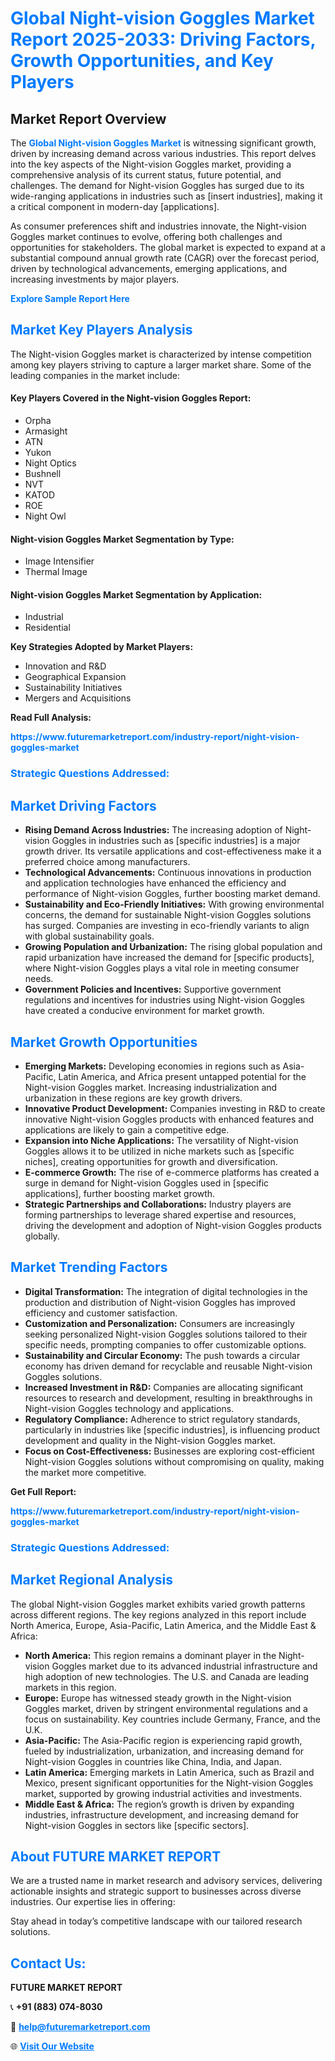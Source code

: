 <h1 style="color: #007BFF;">Global Night-vision Goggles Market Report 2025-2033: Driving Factors, Growth Opportunities, and Key Players</h1>

<section id="overview">
<h2>Market Report Overview</h2>
<p>The <a href="https://www.futuremarketreport.com/industry-report/night-vision-goggles-market" style="color: #007BFF; text-decoration: none;"><strong>Global Night-vision Goggles Market</strong></a> is witnessing significant growth, driven by increasing demand across various industries. This report delves into the key aspects of the Night-vision Goggles market, providing a comprehensive analysis of its current status, future potential, and challenges. The demand for Night-vision Goggles has surged due to its wide-ranging applications in industries such as [insert industries], making it a critical component in modern-day [applications].</p>
<p>As consumer preferences shift and industries innovate, the Night-vision Goggles market continues to evolve, offering both challenges and opportunities for stakeholders. The global market is expected to expand at a substantial compound annual growth rate (CAGR) over the forecast period, driven by technological advancements, emerging applications, and increasing investments by major players.</p>
</section>

<section id="overview">
<p><a href="https://www.futuremarketreport.com/request-sample/reportId=50368" style="color: #007BFF; text-decoration: none;"><strong>Explore Sample Report Here</strong></a></p>
</section>

<section id="key-players">
<h2 style="color: #007BFF;">Market Key Players Analysis</h2>
<p>The Night-vision Goggles market is characterized by intense competition among key players striving to capture a larger market share. Some of the leading companies in the market include:</p>
<h4>Key Players Covered in the Night-vision Goggles Report:</h4>
<ul><li>Orpha</li><li>Armasight</li><li>ATN</li><li>Yukon</li><li>Night Optics</li><li>Bushnell</li><li>NVT</li><li>KATOD</li><li>ROE</li><li>Night Owl</li></ul>
<h4>Night-vision Goggles Market Segmentation by Type:</h4>
<ul><li>Image Intensifier</li><li>Thermal Image</li></ul>

<h4>Night-vision Goggles Market Segmentation by Application:</h4>
<ul><li>Industrial</li><li>Residential</li></ul>
<p><strong>Key Strategies Adopted by Market Players:</strong></p>
<ul>
<li>Innovation and R&D</li>
<li>Geographical Expansion</li>
<li>Sustainability Initiatives</li>
<li>Mergers and Acquisitions</li>
</ul>
</section>

<section>
<p><strong>Read Full Analysis: </strong></p><a href="https://www.futuremarketreport.com/industry-report/night-vision-goggles-market" style="color: #007BFF; text-decoration: none;"><strong>https://www.futuremarketreport.com/industry-report/night-vision-goggles-market</strong></a>
<h3 style="color: #007BFF;">Strategic Questions Addressed:</h3>
</section>

<section id="driving-factors">
<h2 style="color: #007BFF;">Market Driving Factors</h2>
<ul>
<li><strong>Rising Demand Across Industries:</strong> The increasing adoption of Night-vision Goggles in industries such as [specific industries] is a major growth driver. Its versatile applications and cost-effectiveness make it a preferred choice among manufacturers.</li>
<li><strong>Technological Advancements:</strong> Continuous innovations in production and application technologies have enhanced the efficiency and performance of Night-vision Goggles, further boosting market demand.</li>
<li><strong>Sustainability and Eco-Friendly Initiatives:</strong> With growing environmental concerns, the demand for sustainable Night-vision Goggles solutions has surged. Companies are investing in eco-friendly variants to align with global sustainability goals.</li>
<li><strong>Growing Population and Urbanization:</strong> The rising global population and rapid urbanization have increased the demand for [specific products], where Night-vision Goggles plays a vital role in meeting consumer needs.</li>
<li><strong>Government Policies and Incentives:</strong> Supportive government regulations and incentives for industries using Night-vision Goggles have created a conducive environment for market growth.</li>
</ul>
</section>

<section id="growth-opportunities">
<h2 style="color: #007BFF;">Market Growth Opportunities</h2>
<ul>
<li><strong>Emerging Markets:</strong> Developing economies in regions such as Asia-Pacific, Latin America, and Africa present untapped potential for the Night-vision Goggles market. Increasing industrialization and urbanization in these regions are key growth drivers.</li>
<li><strong>Innovative Product Development:</strong> Companies investing in R&D to create innovative Night-vision Goggles products with enhanced features and applications are likely to gain a competitive edge.</li>
<li><strong>Expansion into Niche Applications:</strong> The versatility of Night-vision Goggles allows it to be utilized in niche markets such as [specific niches], creating opportunities for growth and diversification.</li>
<li><strong>E-commerce Growth:</strong> The rise of e-commerce platforms has created a surge in demand for Night-vision Goggles used in [specific applications], further boosting market growth.</li>
<li><strong>Strategic Partnerships and Collaborations:</strong> Industry players are forming partnerships to leverage shared expertise and resources, driving the development and adoption of Night-vision Goggles products globally.</li>
</ul>
</section>

<section id="trending-factors">
<h2 style="color: #007BFF;">Market Trending Factors</h2>
<ul>
<li><strong>Digital Transformation:</strong> The integration of digital technologies in the production and distribution of Night-vision Goggles has improved efficiency and customer satisfaction.</li>
<li><strong>Customization and Personalization:</strong> Consumers are increasingly seeking personalized Night-vision Goggles solutions tailored to their specific needs, prompting companies to offer customizable options.</li>
<li><strong>Sustainability and Circular Economy:</strong> The push towards a circular economy has driven demand for recyclable and reusable Night-vision Goggles solutions.</li>
<li><strong>Increased Investment in R&D:</strong> Companies are allocating significant resources to research and development, resulting in breakthroughs in Night-vision Goggles technology and applications.</li>
<li><strong>Regulatory Compliance:</strong> Adherence to strict regulatory standards, particularly in industries like [specific industries], is influencing product development and quality in the Night-vision Goggles market.</li>
<li><strong>Focus on Cost-Effectiveness:</strong> Businesses are exploring cost-efficient Night-vision Goggles solutions without compromising on quality, making the market more competitive.</li>
</ul>
</section>

<section>
<p><strong>Get Full Report: </strong></p><a href="https://www.futuremarketreport.com/industry-report/night-vision-goggles-market" style="color: #007BFF; text-decoration: none;"><strong>https://www.futuremarketreport.com/industry-report/night-vision-goggles-market</strong></a>
<h3 style="color: #007BFF;">Strategic Questions Addressed:</h3>
</section>


<section id="regional-analysis">
<h2 style="color: #007BFF;">Market Regional Analysis</h2>
<p>The global Night-vision Goggles market exhibits varied growth patterns across different regions. The key regions analyzed in this report include North America, Europe, Asia-Pacific, Latin America, and the Middle East & Africa:</p>
<ul>
<li><strong>North America:</strong> This region remains a dominant player in the Night-vision Goggles market due to its advanced industrial infrastructure and high adoption of new technologies. The U.S. and Canada are leading markets in this region.</li>
<li><strong>Europe:</strong> Europe has witnessed steady growth in the Night-vision Goggles market, driven by stringent environmental regulations and a focus on sustainability. Key countries include Germany, France, and the U.K.</li>
<li><strong>Asia-Pacific:</strong> The Asia-Pacific region is experiencing rapid growth, fueled by industrialization, urbanization, and increasing demand for Night-vision Goggles in countries like China, India, and Japan.</li>
<li><strong>Latin America:</strong> Emerging markets in Latin America, such as Brazil and Mexico, present significant opportunities for the Night-vision Goggles market, supported by growing industrial activities and investments.</li>
<li><strong>Middle East & Africa:</strong> The region’s growth is driven by expanding industries, infrastructure development, and increasing demand for Night-vision Goggles in sectors like [specific sectors].</li>
</ul>
</section>

<footer>
<h2 style="color: #007BFF;">About FUTURE MARKET REPORT</h2>
<p>We are a trusted name in market research and advisory services, delivering actionable insights and strategic support to businesses across diverse industries. Our expertise lies in offering:</p>

<p>Stay ahead in today’s competitive landscape with our tailored research solutions.</p>

<h2 style="color: #007BFF;">Contact Us:</h2>
<p><strong>FUTURE MARKET REPORT</strong></p>
<p>📞 <strong>+91 (883) 074-8030</strong></p>
<p>📧 <strong><a href="mailto:help@futuremarketreport.com" style="color: #007BFF;">help@futuremarketreport.com</a></strong></p>
<p>🌐 <strong><a href="https://www.futuremarketreport.com/" style="color: #007BFF;">Visit Our Website</a></strong></p>
</footer>